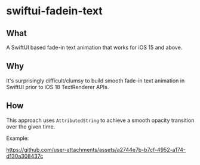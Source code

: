 # swiftui-fadein-text

## What
A SwiftUI based fade-in text animation that works for iOS 15 and above.

## Why
It's surprisingly difficult/clumsy to build smooth fade-in text animation in SwiftUI prior to iOS 18 TextRenderer APIs. 

## How
This approach uses `AttributedString` to achieve a smooth opacity transition over the given time.

Example:

https://github.com/user-attachments/assets/a2744e7b-b7cf-4952-a174-d130a308437c

